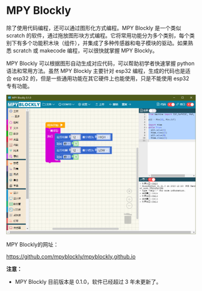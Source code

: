 # MPY Blockly

除了使用代码编程，还可以通过图形化方式编程。MPY Blockly 是一个类似 scratch 的软件，通过拖放图形块方式编程。它将常用功能分为多个类别，每个类别下有多个功能积木块（组件），并集成了多种传感器和电子模块的驱动。如果熟悉 scratch 或 makecode 编程，可以很快就掌握 MPY Blockly。

MPY Blockly 可以根据图形自动生成对应代码，可以帮助初学者快速掌握 python 语法和常用方法。虽然 MPY Blockly 主要针对 esp32 编程，生成的代码也是适合 esp32 的，但是一些通用功能在其它硬件上也能使用，只是不能使用 esp32 专有功能。

![](mpyblockly.png)

MPY Blockly的网址：

https://github.com/mpyblockly/mpyblockly.github.io  


**注意：**

- MPY Blockly 目前版本是 0.1.0，软件已经超过 3 年未更新了。
